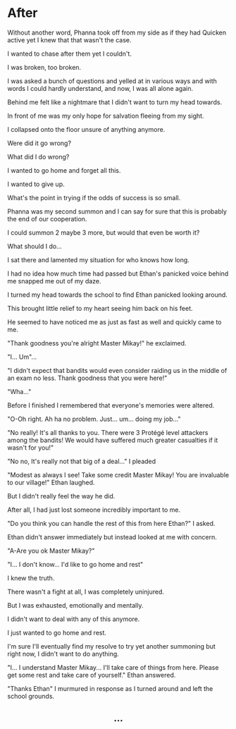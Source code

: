 # After

Without another word, Phanna took off from my side as if they had Quicken active yet I knew that that wasn't the case.

I wanted to chase after them yet I couldn't.

I was broken, too broken.

I was asked a bunch of questions and yelled at in various ways and with words I could hardly understand, and now, I was all alone again.

Behind me felt like a nightmare that I didn't want to turn my head towards.

In front of me was my only hope for salvation fleeing from my sight.

I collapsed onto the floor unsure of anything anymore.

Were did it go wrong?

What did I do wrong?

I wanted to go home and forget all this.

I wanted to give up.

What's the point in trying if the odds of success is so small.

Phanna was my second summon and I can say for sure that this is probably the end of our cooperation. 

I could summon 2 maybe 3 more, but would that even be worth it?

What should I do...

I sat there and lamented my situation for who knows how long.

I had no idea how much time had passed but Ethan's panicked voice behind me snapped me out of my daze.

I turned my head towards the school to find Ethan panicked looking around.

This brought little relief to my heart seeing him back on his feet.

He seemed to have noticed me as just as fast as well and quickly came to me.

"Thank goodness you're alright Master Mikay!" he exclaimed.

"I... Um"...

"I didn't expect that bandits would even consider raiding us in the middle of an exam no less. Thank goodness that you were here!" 

"Wha..."

Before I finished I remembered that everyone's memories were altered.

"O-Oh right. Ah ha no problem. Just... um... doing my job..."

"No really! It's all thanks to you. There were 3 Protégé level attackers among the bandits! We would have suffered much greater casualties if it wasn't for you!"

"No no, It's really not that big of a deal..." I pleaded

"Modest as always I see! Take some credit Master Mikay! You are invaluable to our village!" Ethan laughed.

But I didn't really feel the way he did. 

After all, I had just lost someone incredibly important to me. 

"Do you think you can handle the rest of this from here Ethan?" I asked.

Ethan didn't answer immediately but instead looked at me with concern.

"A-Are you ok Master Mikay?"

"I... I don't know... I'd like to go home and rest"

I knew the truth. 

There wasn't a fight at all, I was completely uninjured.

But I was exhausted, emotionally and mentally.

I didn't want to deal with any of this anymore.

I just wanted to go home and rest. 

I'm sure I'll eventually find my resolve to try yet another summoning but right now, I didn't want to do anything.

"I... I understand Master Mikay... I'll take care of things from here. Please get some rest and take care of yourself." Ethan answered. 

"Thanks Ethan" I murmured in response as I turned around and left the school grounds.

## <center>...</center>